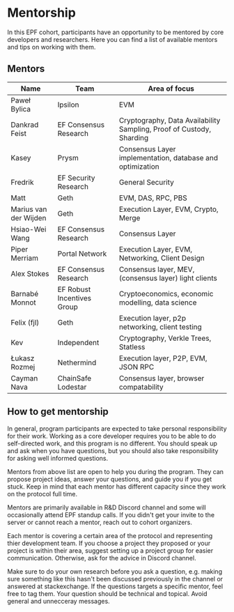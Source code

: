 # Mentorship 

In this EPF cohort, participants have an opportunity to be mentored by core developers and researchers. Here you can find a list of available mentors and tips on working with them. 

## Mentors

| Name                  | Team                       | Area of focus                                                        |
| --------------------- | -------------------------- | -------------------------------------------------------------------- |
| Paweł Bylica          | Ipsilon                    | EVM                                                                  |
| Dankrad Feist         | EF Consensus Research      | Cryptography, Data Availability Sampling, Proof of Custody, Sharding |
| Kasey                 | Prysm                      | Consensus Layer implementation, database and optimization            |
| Fredrik               | EF Security Research       | General Security                                                     |
| Matt                  | Geth                       | EVM, DAS, RPC, PBS                                                   |
| Marius van der Wijden | Geth                       | Execution Layer, EVM, Crypto, Merge                                  |
| Hsiao-Wei Wang        | EF Consensus Research      | Consensus Layer                                                      |
| Piper Merriam         | Portal Network             | Execution Layer, EVM, Networking, Client Design                      |
| Alex Stokes           | EF Consensus Research      | Consensus layer, MEV, (consensus layer) light clients                |
| Barnabé Monnot        | EF Robust Incentives Group | Cryptoeconomics, economic modelling, data science                    |
| Felix (fjl)           | Geth                       | Execution layer, p2p networking, client testing                      |
| Kev                   | Independent                | Cryptography, Verkle Trees, Statless                                 |
| Łukasz Rozmej         | Nethermind                 | Execution layer, P2P, EVM, JSON RPC                                  |
| Cayman Nava           | ChainSafe Lodestar         | Consensus layer, browser compatability                               |


## How to get mentorship

In general, program participants are expected to take personal responsibility for their work. Working as a core developer requires you to be able to do self-directed work, and this program is no different. You should speak up and ask when you have questions, but you should also take responsibility for asking well informed questions.

Mentors from above list are open to help you during the program. They can propose project ideas, answer your questions, and guide you if you get stuck. Keep in mind that each mentor has different capacity since they work on the protocol full time. 

Mentors are primarily available in R&D Discord channel and some will occasionally attend EPF standup calls. If you didn't get your invite to the server or cannot reach a mentor, reach out to cohort organizers. 

Each mentor is covering a certain area of the protocol and representing thier development team. If you choose a project they proposed or your project is within their area, suggest setting up a project group for easier communication. Otherwise, ask for the advice in Discord channel. 

Make sure to do your own research before you ask a question, e.g. making sure something like this hasn't been discussed previously in the channel or answered at stackexchange. If the questions targets a specific mentor, feel free to tag them. Your question should be technical and topical. Avoid general and unnecceray messages. 

